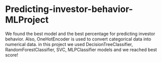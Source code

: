 # Predicting-investor-behavior-MLProject
 We found the best model and the best percentage for predicting investor behavior. Also, OneHotEncoder is used to convert categorical data into numerical data.
 in this project we used DecisionTreeClassifier, RandomForestClassifier, SVC, MLPClassifier models and we reached best score!
